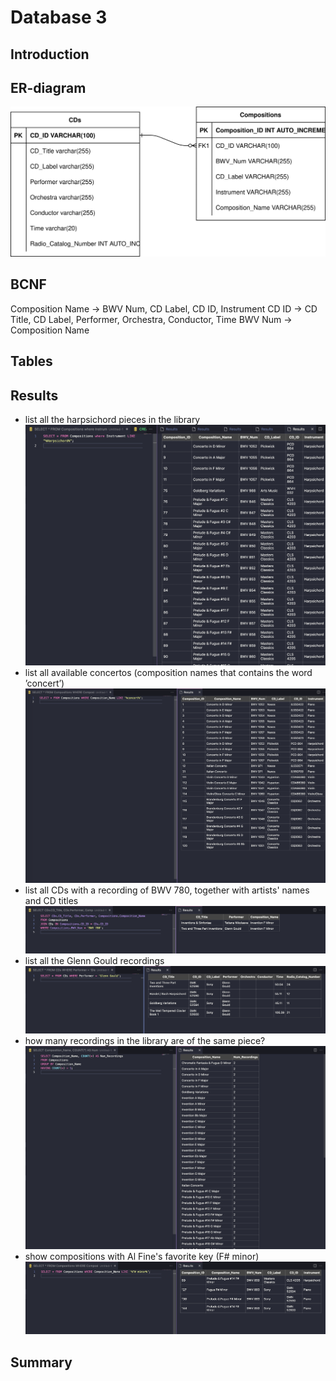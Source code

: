 # Database 3


## Introduction

## ER-diagram

![image1](https://raw.githubusercontent.com/niuniu268/Database3/e5ba3a66fd274d9f157f588fdafafcd079342ec3/ER%20Diagram.drawio.svg)

## BCNF

Composition Name -> BWV Num, CD Label, CD ID, Instrument
CD ID -> CD Title, CD Label, Performer, Orchestra, Conductor, Time
BWV Num -> Composition Name

## Tables



## Results

- list all the harpsichord pieces in the library
![image2](https://github.com/niuniu268/Database3/blob/master/images/Screenshot%202024-03-02%20at%2011.37.53.png?raw=true)
- list all available concertos (composition names that contains the word ’concert’)
![image3](https://github.com/niuniu268/Database3/blob/master/images/Screenshot%202024-03-02%20at%2011.39.12.png?raw=true)
- list all CDs with a recording of BWV 780, together with artists' names and CD titles
![image4](https://github.com/niuniu268/Database3/blob/master/images/Screenshot%202024-03-02%20at%2011.40.53.png?raw=true)
- list all the Glenn Gould recordings
![image5](https://github.com/niuniu268/Database3/blob/master/images/Screenshot%202024-03-02%20at%2011.42.37.png?raw=true)
- how many recordings in the library are of the same piece?
![image6](https://github.com/niuniu268/Database3/blob/master/images/Screenshot%202024-03-02%20at%2011.43.47.png?raw=true)
- show compositions with Al Fine's favorite key (F# minor)
![image7](https://github.com/niuniu268/Database3/blob/master/images/Screenshot%202024-03-02%20at%2011.44.27.png?raw=true)

## Summary

